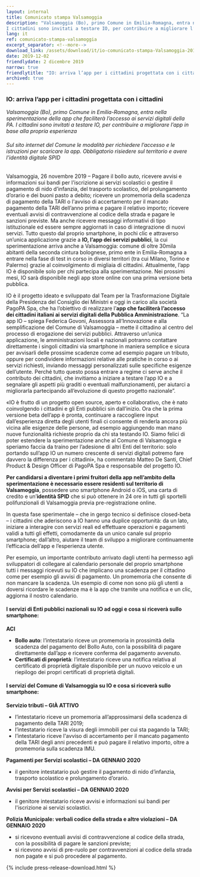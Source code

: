 ```yaml
---
layout: internal
title: Comunicato stampa Valsamoggia
description: "Valsamoggia (Bo), primo Comune in Emilia-Romagna, entra nella sperimentazione della app che faciliterà l’accesso ai servizi digitali della PA. 
I cittadini sono invitati a testare IO, per contribuire a migliorare l’app in base alla propria esperienza"
lang: it
ref: comunicato-stampa-valsamoggia
excerpt_separator: <!--more-->
download_link: /assets/download/it/io-comunicato-stampa-Valsamoggia-2019.rtf
date: 2019-12-02
friendlydate: 2 dicembre 2019
narrow: true
friendlytitle: "IO: arriva l’app per i cittadini progettata con i cittadini"
archived: true
---
```


### IO: arriva l’app per i cittadini progettata con i cittadini

_Valsamoggia (Bo), primo Comune in Emilia-Romagna, entra nella sperimentazione della app che faciliterà l’accesso ai servizi digitali della PA. I cittadini sono invitati a testare IO, per contribuire a migliorare l’app in base alla propria esperienza_

###### Sul sito internet del Comune le modalità per richiedere l’accesso e le istruzioni per scaricare la app. Obbligatorio risiedere sul territorio e avere l’identità digitale SPID

<!--more-->

Valsamoggia, 26 novembre 2019 – Pagare il bollo auto, ricevere avvisi e informazioni sui bandi per l'iscrizione ai servizi scolastici o gestire il pagamento di nido d’infanzia, del trasporto scolastico, del prolungamento d’orario e dei buoni pasto a debito; ricevere un promemoria della scadenza di pagamento della TARI o l'avviso di accertamento per il mancato pagamento della TARI dell’anno prima e pagare il relativo importo; ricevere eventuali avvisi di contravvenzione al codice della strada e pagare le sanzioni previste. Ma anche ricevere messaggi informativi di tipo istituzionale ed essere sempre aggiornati in caso di integrazione di nuovi servizi.
Tutto questo dal proprio smartphone, in pochi clic e attraverso un’unica applicazione grazie a **IO, l’app dei servizi pubblici**, la cui sperimentazione arriva anche a Valsamoggia: comune di oltre 30mila abitanti della seconda cintura bolognese, primo ente in Emilia-Romagna a entrare nella fase di test in corso in diversi territori (tra cui Milano, Torino e Palermo) grazie al coinvolgimento di migliaia di cittadini. Attualmente, l’app IO è disponibile solo per chi partecipa alla sperimentazione. Nei prossimi mesi, IO sarà disponibile negli app store online con una prima versione beta pubblica.

IO è il progetto ideato e sviluppato dal Team per la Trasformazione Digitale della Presidenza del Consiglio dei Ministri e oggi in carico alla società PagoPA Spa, che ha l’obiettivo di realizzare l’**app che faciliterà l’accesso dei cittadini italiani ai servizi digitali della Pubblica Amministrazione**.
“La app IO – spiega Federica Govoni, Assessora all’Innovazione e alla semplificazione del Comune di Valsamoggia – mette il cittadino al centro del processo di erogazione dei servizi pubblici. Attraverso un’unica applicazione, le amministrazioni locali e nazionali potranno contattare direttamente i singoli cittadini via smartphone in maniera semplice e sicura per avvisarli delle prossime scadenze come ad esempio pagare un tributo, oppure per condividere informazioni relative alle pratiche in corso o ai servizi richiesti, inviando messaggi personalizzati sulle specifiche esigenze dell’utente. Perché tutto questo possa entrare a regime ci serve anche il contributo dei cittadini, che invitiamo a iniziare a testare l’app IO e a segnalare gli aspetti più graditi o eventuali malfunzionamenti, per aiutarci a migliorarla partecipando all’evoluzione di questo progetto nazionale”.

«IO è frutto di un progetto open source, aperto e collaborativo, che è nato coinvolgendo i cittadini e gli Enti pubblici sin dall’inizio. Ora che la prima versione beta dell’app è pronta, continuare a raccogliere input dall’esperienza diretta degli utenti finali ci consente di renderla ancora più vicina alle esigenze delle persone, ad esempio aggiungendo man mano nuove funzionalità richieste proprio da chi sta testando IO. Siamo felici di poter estendere la sperimentazione anche al Comune di Valsamoggia e speriamo faccia da traino per l’adesione di altri Enti del territorio: solo portando sull’app IO un numero crescente di servizi digitali potremo fare davvero la differenza per i cittadini», ha commentato Matteo De Santi, Chief Product & Design Officer di PagoPA Spa e responsabile del progetto IO.

**Per candidarsi a diventare i primi fruitori della app nell’ambito della sperimentazione è necessario essere residenti sul territorio di Valsamoggia**, possedere uno smartphone Android o iOS, una carta di credito e un’**identità SPID** che si può ottenere in 24 ore in tutti gli sportelli polifunzionali di Valsamoggia previa pre-registrazione online.

In questa fase sperimentale – che in gergo tecnico si definisce closed-beta – i cittadini che aderiscono a IO hanno una duplice opportunità: da un lato, iniziare a interagire con servizi reali ed effettuare operazioni e pagamenti validi a tutti gli effetti, comodamente da un unico canale sul proprio smartphone; dall’altro, aiutare il team di sviluppo a migliorare continuamente l’efficacia dell’app e l’esperienza utente.

Per esempio, un importante contributo arrivato dagli utenti ha permesso agli sviluppatori di collegare al calendario personale del proprio smartphone tutti i messaggi ricevuti su IO che implicano una scadenza per il cittadino come per esempio gli avvisi di pagamento. Un promemoria che consente di non mancare la scadenza. Un esempio di come non sono più gli utenti a doversi ricordare le scadenze ma è la app che tramite una notifica e un clic, aggiorna il nostro calendario.

#### I servizi di Enti pubblici nazionali su IO ad oggi e cosa si riceverà sullo smartphone:

**ACI**

- **Bollo auto**: l’intestatario riceve un promemoria in prossimità della scadenza del pagamento del Bollo Auto, con la possibilità di pagare direttamente dall’app e ricevere conferma del pagamento avvenuto.
- **Certificati di proprietà**: l’intestatario riceve una notifica relativa al certificato di proprietà digitale disponibile per un nuovo veicolo e un riepilogo dei propri certificati di proprietà digitali.

#### I servizi del Comune di Valsamoggia su IO e cosa si riceverà sullo smartphone:

**Servizio tributi – GIÀ ATTIVO**

- l’intestatario riceve un promemoria all’approssimarsi della scadenza di pagamento della TARI 2019;
- l’intestatario riceve la visura degli immobili per cui sta pagando la TARI;
- l’intestatario riceve l'avviso di accertamento per il mancato pagamento della TARI degli anni precedenti e può pagare il relativo importo, oltre a promemoria sulla scadenza IMU.

**Pagamenti per Servizi scolastici – DA GENNAIO 2020**

- il genitore intestatario può gestire il pagamento di nido d’infanzia, trasporto scolastico e prolungamento d’orario.

**Avvisi per Servizi scolastici – DA GENNAIO 2020**

- il genitore intestatario riceve avvisi e informazioni sui bandi per l'iscrizione ai servizi scolastici.

**Polizia Municipale: verbali codice della strada e altre violazioni – DA GENNAIO 2020**

- si ricevono eventuali avvisi di contravvenzione al codice della strada, con la possibilità di pagare le sanzioni previste;
- si ricevono avvisi di pre-ruolo per contravvenzioni al codice della strada non pagate e si può procedere al pagamento.

{% include press-release-download.html %}

